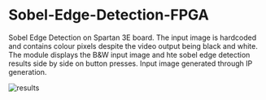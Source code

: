 # Sobel-Edge-Detection-FPGA
Sobel Edge Detection on Spartan 3E board. The input image is hardcoded and contains colour pixels despite the video output being black and white.
The module displays the B&W input image and hte sobel edge detection results side by side on button presses.
Input image generated through IP generation. 

![results](sobel_results.jpeg)
